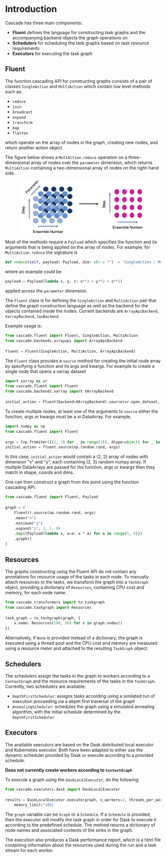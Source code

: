 Introduction
============

Cascade has three main components:
- **Fluent** defines the language for constructing task graphs and the accompanying backend objects the graph operations on
- **Schedulers** for scheduling the task graphs based on task resource requirements
- **Executors** for executing the task graph 

Fluent
------

The function cascading API for constructing graphs consists of a pair of classes ``SingleAction`` and ``MultiAction``
which contain low level methods such as:
- ``reduce``
- ``join`` 
- ``broadcast``
- ``expand``
- ``transform``
- ``map``
- ``flatten``

which operate on the array of nodes in the graph, creating new nodes, and return another action object. 

The figure below shows a ``MultAction.reduce`` operation on a three-dimensional array of nodes over the `parameter`
dimension, which returns ``MultiAction`` containing a two-dimensional array of nodes on the right-hand side.
<center>
<img src="reduce.png" width="400"/>
</center>

Most of the methods require a ``Payload`` which specifies the function and its arguments that is being applied on the array of nodes. For example, for ``MultiAction.reduce`` the signature is 
```python
def reduce(self, payload: Payload, dim: str = "") -> "SingleAction | MultiAction":
```
where an example could be 
```python
payload = Payload(lambda x, y, z: x**2 + y**2 + z**2)
```
applied across the `parameter` dimension.

The `Fluent` class is for defining the `SingleAction` and `MultiAction` pair that define the graph construction language as well as the backend for the objects contained inside the nodes. Current backends are ``ArrayApiBackend``, ``XarrayBackend``, ``JaxBackend``. 

Example usage is:
```python
from cascade.fluent import Fluent, SingleAction, MultiAction
from cascade.backends.arrayapi import ArrayApiBackend

fluent = Fluent(SingleAction, MultiAction, ArrayApiBackend)
```

The ``Fluent`` class provides a ``source`` method for creating the initial node array by specifying a function and its args and kwargs. For example to create a single node that opens a xarray dataset
```python
import xarray as xr 
from cascade.fluent import Fluent
from cascade.backends.xarray import XArrayBackend

initial_action = Fluent(backend=XArrayBackend).source(xr.open_dataset, args=("/path/to/dataset",), kwargs={})
```
To create multiple nodes, at least one of the arguments to `source` either the function, args or kwargs must be a xr.DataArray. For example, 
```python
import numpy as np 
from cascade.fluent import Fluent

args = [np.fromiter([(2, 3) for _ in range(2)], dtype=object) for _ in range(2)]
initial_action = fluent.source(np.random.rand, args)
```
In this case, `initial_action` would contain a (2, 2) array of nodes with dimension "x" and "y", each containing (2, 3) random numpy array. If multiple DataArrays are passed for the function, args or kwargs then they match in shape, coords and dims.

One can then construct a graph from this point using the function cascading API:
```python
from cascade.fluent import Fluent, Payload

graph = (
    Fluent().source(np.random.rand, args)
    .mean("x")
    .minimum("y")
    .expand("z", 3, 1, 0)
    .map([Payload(lambda x, a=a: x * a) for a in range(1, 4)])
    .graph()
)
```

Resources 
---------

The graphs constructing using the Fluent API do not contain any annotations for resource usage of the tasks in each node. To manually attach resources to the tasks, we transform the graph into a ``TaskGraph`` object, providing a dictionary of `Resources`, containing CPU cost and memory, for each node name. 
```python
from cascade.transformers import to_taskgraph
from cascade.taskgraph import Resources

task_graph = to_taskgraph(graph, {
    x.name: Resources(100, 50) for x in graph.nodes()
})
```
Alternatively, if ``None`` is provided instead of a dictionary, the graph is executed using
a thread pool and the CPU cost and memory are measured using a resource meter and attached to the resulting ``TaskGraph`` object. 


Schedulers
----------

The schedulers assign the tasks in the graph to workers according to a ``ContextGraph`` and the resource requirements of the tasks in the ``TaskGraph``. Currently, two schedulers are available:
- ``DepthFirstScheduler``: assigns tasks according using a similated run of execution proceeding via a depth
first traversal of the graph
- ``AnnealingScheduler``: schedules the graph using a simulated annealing algorithm, with the initial 
schedule determined by the ``DepthFirstScheduler``


Executors
---------

The available executors are based on the Dask distributed local executor and Kubernetes executor. Both have been adapted to either use the dynamic scheduler provided by Dask or execute according to a provided schedule. 

**Does not currently create workers according to ``ContextGraph``** 

To execute a graph using the ``DaskLocalExecutor``, do the following:
```python
from cascade.executors.dask import DaskLocalExecutor

results = DaskLocalExecutor.execute(graph, n_workers=2, threads_per_worker=1, processes=True,
    memory_limit="10G)
```
The ``graph`` variable can be ``Graph`` or a ``Schedule``. If a ``Schedule`` is provided, then the 
executor will modify the task graph in order for Dask to execute it according to the predefined 
schedule. The method returns a dictionary of node names and associated contents of the sinks in the 
graph.

The execution also produces a Dask performance report, which is a html file containing information about the resources used during the run and a task stream for each worker. 

